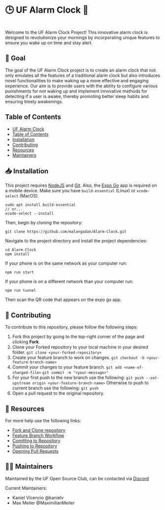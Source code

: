 # 🕒 UF Alarm Clock 🛌

<br/>
Welcome to the UF Alarm Clock Project! This innovative alarm clock is designed to revolutionize your mornings by incorporating unique features to ensure you wake up on time and stay alert.

## 🚀 Goal

The goal of the UF Alarm Clock project is to create an alarm clock that not only emulates all the features of a traditional alarm clock but also introduces novel functionalities to make waking up a more effective and engaging experience. Our aim is to provide users with the ability to configure various punishments for not waking up and implement innovative methods for detecting if a user is awake, thereby promoting better sleep habits and ensuring timely awakenings.

## Table of Contents

- [UF Alarm Clock](#uf-alarm-clock)
- [Table of Contents](#table-of-contents)
- [Installation](#installation)
- [Contributing](#contributing)
- [Resources](#resources)
- [Maintainers](#maintainers)

## 📥 Installation

This project requires [NodeJS](https://nodejs.org/en/) and [Git](https://git-scm.com). Also, the [Expo Go](https://play.google.com/store/apps/details?id=host.exp.exponent&hl=en_US&gl=US) app is required on a mobile device. Make sure you have `build-essential` (Linux) or `xcode-select` (MacOS).

```
sudo apt install build-essential
// or...
xcode-select --install
```

Then, begin by cloning the repository:

```
git clone https://github.com/malangadan/Alarm-Clock.git
```

Navigate to the project directory and install the project dependencies:

```
cd Alarm-Clock
npm install
```

If your phone is on the same network as your computer run:

```
npm run start
```

If your phone is on a different network than your computer run:

```
npm run tunnel
```

Then scan the QR code that appears on the expo go app.

## 🤝 Contributing

To contribute to this repository, please follow the following steps:

1. Fork this project by going to the top-right corner of the page and clicking **Fork**.
2. Clone your Forked repository to your local machine in your desired folder.
   `git clone <your-forked-repository>`
3. Create your feature branch to work on changes.
   `git checkout -b <your-feature-branch-name>`
4. Commit your changes to your feature branch.
   `git add <name-of-changed-file>`
   `git commit -m "<your-message>"`
5. For your first push to the new branch use the following:
   `git push --set-upstream origin <your-feature-branch-name>`
   Otherwise to push to current branch use the following:
   `git push`
6. Open a pull request to the original repository.

## 🔗 Resources

For more help use the following links:

- [Fork and Clone repository](https://docs.github.com/en/pull-requests/collaborating-with-pull-requests/working-with-forks/fork-a-repo)
- [Feature Branch Workflow](https://www.atlassian.com/git/tutorials/comparing-workflows/feature-branch-workflow)
- [Comitting to Repository](https://www.atlassian.com/git/tutorials/saving-changes/git-commit#:~:text=Commits%20can%20be%20thought%20of,committed%20to%20the%20local%20repository.)
- [Pushing to Repository](https://github.com/git-guides/git-push)
- [Opening Pull Requests](https://docs.github.com/en/pull-requests/collaborating-with-pull-requests/proposing-changes-to-your-work-with-pull-requests/creating-a-pull-request)

## 🧑‍💼 Maintainers

Maintained by the UF Open Source Club, can be contacted via [Discord](https://discord.gg/j9g5dqSVD8)

Current Maintainers:

- Kaniel Vicencio @kanielv
- Max Meiler @MaximilianMeiler

